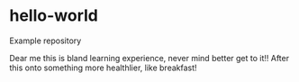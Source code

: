 # hello-world
Example repository

Dear me this is bland learning experience, never mind better get to it!!
After this onto something more healthlier, like breakfast!

